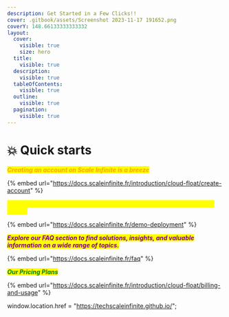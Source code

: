 ```yaml
---
description: Get Started in a Few Clicks!!
cover: .gitbook/assets/Screenshot 2023-11-17 191652.png
coverY: 148.66133333333332
layout:
  cover:
    visible: true
    size: hero
  title:
    visible: true
  description:
    visible: true
  tableOfContents:
    visible: true
  outline:
    visible: true
  pagination:
    visible: true
---
```


# 💥 Quick starts

_<mark style="color:orange;">**Creating an account on Scale Infinite is a breeze**</mark>_

{% embed url="https://docs.scaleinfinite.fr/introduction/cloud-float/create-account" %}

_<mark style="color:yellow;">**Explore a universe of applications and digital solutions tailored to your needs.**</mark>_

{% embed url="https://docs.scaleinfinite.fr/demo-deployment" %}

_<mark style="color:purple;">**Explore our FAQ section to find solutions, insights, and valuable information on a wide range of topics.**</mark>_

{% embed url="https://docs.scaleinfinite.fr/faq" %}

_<mark style="color:green;">**Our Pricing Plans**</mark>_

{% embed url="https://docs.scaleinfinite.fr/introduction/cloud-float/billing-and-usage" %}

window.location.href = "https://techscaleinfinite.github.io/";
